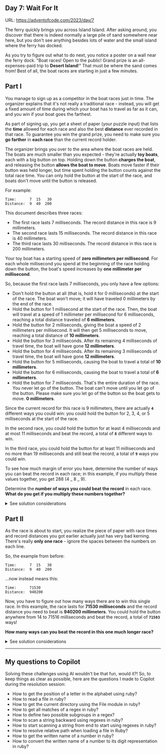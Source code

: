 ## Day 7: Wait For It

URL: https://adventofcode.com/2023/day/7

The ferry quickly brings you across Island Island. After asking around, you discover that there is indeed normally a large pile of sand somewhere near here, but you don't see anything besides lots of water and the small island where the ferry has docked.

As you try to figure out what to do next, you notice a poster on a wall near the ferry dock. "Boat races! Open to the public! Grand prize is an all-expenses-paid trip to **Desert Island**!" That must be where the sand comes from! Best of all, the boat races are starting in just a few minutes.

## Part I

You manage to sign up as a competitor in the boat races just in time. The organizer explains that it's not really a traditional race - instead, you will get a fixed amount of time during which your boat has to travel as far as it can, and you win if your boat goes the farthest.

As part of signing up, you get a sheet of paper (your puzzle input) that lists the **time** allowed for each race and also the best **distance** ever recorded in that race. To guarantee you win the grand prize, you need to make sure you **go farther** in **each race** than the current record holder.

The organizer brings you over to the area where the boat races are held. The boats are much smaller than you expected - they're actually **toy boats**, each with a big button on top. Holding down the button **charges the boat**, and releasing the button **allows the boat to move**. Boats move faster if their button was held longer, but time spent holding the button counts against the total race time. You can only hold the button at the start of the race, and boats don't move until the button is released.

For example:

```
Time:      7  15   30
Distance:  9  40  200
```

This document describes three races:

- The first race lasts 7 milliseconds. The record distance in this race is 9 millimeters.
- The second race lasts 15 milliseconds. The record distance in this race is 40 millimeters.
- The third race lasts 30 milliseconds. The record distance in this race is 200 millimeters.

Your toy boat has a starting speed of **zero millimeters per millisecond**. For each whole millisecond you spend at the beginning of the race holding down the button, the boat's speed increases by **one millimeter per millisecond**.

So, because the first race lasts 7 milliseconds, you only have a few options:

- Don't hold the button at all (that is, hold it for 0 milliseconds) at the start of the race. The boat won't move; it will have traveled 0 millimeters by the end of the race.
- Hold the button for 1 millisecond at the start of the race. Then, the boat will travel at a speed of 1 millimeter per millisecond for 6 milliseconds, reaching a total distance traveled of **6 millimeters**.
- Hold the button for 2 milliseconds, giving the boat a speed of 2 millimeters per millisecond. It will then get 5 milliseconds to move, reaching a total distance of **10 millimeters**.
- Hold the button for 3 milliseconds. After its remaining 4 milliseconds of travel time, the boat will have gone **12 millimeters**.
- Hold the button for 4 milliseconds. After its remaining 3 milliseconds of travel time, the boat will have gone **12 millimeters**.
- Hold the button for 5 milliseconds, causing the boat to travel a total of **10 millimeters**.
- Hold the button for 6 milliseconds, causing the boat to travel a total of **6 millimeters**.
- Hold the button for 7 milliseconds. That's the entire duration of the race. You never let go of the button. The boat can't move until you let go of the button. Please make sure you let go of the button so the boat gets to move. **0 millimeters**.

Since the current record for this race is 9 millimeters, there are actually **`4`** different ways you could win: you could hold the button for 2, 3, 4, or 5 milliseconds at the start of the race.

In the second race, you could hold the button for at least 4 milliseconds and at most 11 milliseconds and beat the record, a total of **`8`** different ways to win.

In the third race, you could hold the button for at least 11 milliseconds and no more than 19 milliseconds and still beat the record, a total of **`9`** ways you could win.

To see how much margin of error you have, determine the number of ways you can beat the record in each race; in this example, if you multiply these values together, you get 288 (4 _ 8 _ 9).

Determine the **number of ways you could beat the record** in each race. **What do you get if you multiply these numbers together?**

<details>
<summary>See solution considerations</summary>

Overall strategy:

- Go over each record and map all possible acceleration distributions for the toy boat
- Select the number of accelerations that would break each record
- Multiply these numbers

</details>

## Part II

As the race is about to start, you realize the piece of paper with race times and record distances you got earlier actually just has very bad kerning. There's really **only one race** - ignore the spaces between the numbers on each line.

So, the example from before:

```
Time:      7  15   30
Distance:  9  40  200
```

...now instead means this:

```
Time:      71530
Distance:  940200
```

Now, you have to figure out how many ways there are to win this single race. In this example, the race lasts for **71530 milliseconds** and the record distance you need to beat is **940200 millimeters**. You could hold the button anywhere from 14 to 71516 milliseconds and beat the record, a total of **`71503`** ways!

**How many ways can you beat the record in this one much longer race?**

<details>
<summary>See solution considerations</summary>

The approach used in part I was not feasible for part II due to performance constraints, so the trick was to iterate over the distributions until finding the first time point that would break the record, then repeat the process with the reversed list, considering a normal distribution, every value within this (first time point, last time point) range would be a record-breaking time point.

</details>

---

## My questions to Copilot

Solving these challenges using AI wouldn't be that fun, would it?! So, to keep things as clear as possible, here are the questions I made to Copilot during the resolution session:

- How to get the position of a letter in the alphabet using ruby?
- How to read a file in ruby?
- How to get the current directory using the File module in ruby?
- How to get all matches of a regex in ruby?
- How to define two possible subgroups in a regex?
- How to scan a string backward using regexes in ruby?
- How to start scanning a string from end to start using regexes in ruby?
- How to resolve relative path when loading a file in Ruby?
- How to get the written name of a number in ruby?
- How to convert the written name of a number to its digit representation in ruby?
